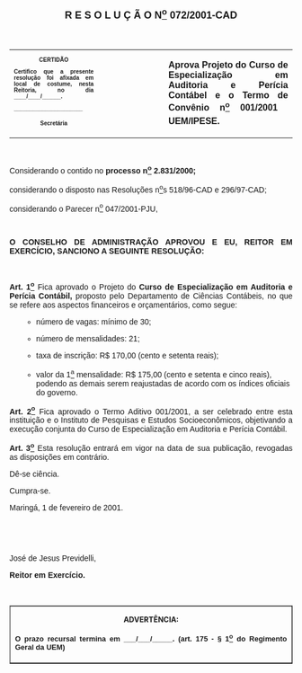 <BODY>

<B><FONT FACE="Arial" SIZE=4><P ALIGN="CENTER"><A NAME="_Toc445798786"></P>
<P ALIGN="CENTER"></P>
<P ALIGN="CENTER">R E S O L U &Ccedil; &Atilde; O  N<U><SUP>o</U></SUP>  072/2001-CAD</P>
</B></FONT><FONT FACE="Arial"><P ALIGN="JUSTIFY"></P>
<P ALIGN="JUSTIFY">&nbsp;</P></FONT>
<TABLE CELLSPACING=0 BORDER=0 CELLPADDING=7 WIDTH=604>
<TR><TD WIDTH="31%" VALIGN="TOP">
<B><FONT FACE="Arial" SIZE=1><P ALIGN="CENTER">CERTID&Atilde;O</P>
<P ALIGN="JUSTIFY">   Certifico que a presente resolu&ccedil;&atilde;o foi afixada em local de costume, nesta Reitoria, no dia ____/____/______.</P>
<P ALIGN="JUSTIFY"></P>
<P ALIGN="JUSTIFY">______________________</P>
<P ALIGN="CENTER">Secret&aacute;ria</B></FONT></TD>
<TD WIDTH="23%" VALIGN="TOP">&nbsp;</TD>
<TD WIDTH="45%" VALIGN="TOP">
<B><FONT FACE="Arial"><P ALIGN="JUSTIFY">Aprova Projeto do Curso de Especializa&ccedil;&atilde;o em Auditoria e Per&iacute;cia Cont&aacute;bel e o Termo de Conv&ecirc;nio n<U><SUP>o</U></SUP> 001/2001  UEM/IPESE.</B></FONT></TD>
</TR>
</TABLE>

<FONT FACE="Arial"><P ALIGN="JUSTIFY"></P>
<P ALIGN="JUSTIFY">&nbsp;</P>
<P ALIGN="JUSTIFY">Considerando o contido no <B>processo n<U><SUP>o</U></SUP> 2.831/2000;</P>
</B><P ALIGN="JUSTIFY">considerando o disposto nas Resolu&ccedil;&otilde;es n<U><SUP>o</U></SUP>s 518/96-CAD e 296/97-CAD;</P>
<P ALIGN="JUSTIFY">considerando o Parecer n<U><SUP>o</U></SUP> 047/2001-PJU,</P>
<P ALIGN="JUSTIFY"></P>
<P ALIGN="JUSTIFY">&nbsp;</P>
<B><P ALIGN="JUSTIFY">O CONSELHO DE ADMINISTRA&Ccedil;&Atilde;O APROVOU E EU, REITOR EM EXERC&Iacute;CIO, SANCIONO A SEGUINTE RESOLU&Ccedil;&Atilde;O:</P>
</B><P ALIGN="JUSTIFY"></P>
<P ALIGN="JUSTIFY">&nbsp;</P>
<B><P ALIGN="JUSTIFY">Art. 1<U><SUP>o</B></U></SUP> Fica aprovado o Projeto do <B>Curso de Especializa&ccedil;&atilde;o em Auditoria e Per&iacute;cia Cont&aacute;bil,</B> proposto pelo Departamento de Ci&ecirc;ncias Cont&aacute;beis, no que se refere aos aspectos financeiros e or&ccedil;ament&aacute;rios, como segue:</P>

<UL>

<UL>
<P ALIGN="JUSTIFY"><LI>n&uacute;mero de vagas: m&iacute;nimo de 30;</LI></P>
<P ALIGN="JUSTIFY"><LI>n&uacute;mero de mensalidades: 21;</LI></P>
<P ALIGN="JUSTIFY"><LI>taxa de inscri&ccedil;&atilde;o: R$ 170,00 (cento e setenta reais);</LI></P>
<P ALIGN="JUSTIFY"><LI>valor da 1<U><SUP>a</U></SUP> mensalidade: R$ 175,00 (cento e setenta e cinco reais), podendo as demais serem reajustadas de acordo com os &iacute;ndices oficiais do governo.</LI></P></UL>
</UL>

<B><P ALIGN="JUSTIFY">Art. 2<U><SUP>o</B></U></SUP> Fica aprovado o Termo Aditivo 001/2001, a ser celebrado entre esta institui&ccedil;&atilde;o e o Instituto de Pesquisas e Estudos Socioecon&ocirc;micos, objetivando a execu&ccedil;&atilde;o conjunta do Curso de Especializa&ccedil;&atilde;o em Auditoria e Per&iacute;cia Cont&aacute;bil.</P>
<B><P ALIGN="JUSTIFY">Art. 3<U><SUP>o</B></U></SUP> Esta resolu&ccedil;&atilde;o entrar&aacute; em vigor na data de sua publica&ccedil;&atilde;o, revogadas as disposi&ccedil;&otilde;es em contr&aacute;rio.</P>
<P ALIGN="JUSTIFY">D&ecirc;-se ci&ecirc;ncia.</P>
<P ALIGN="JUSTIFY">&#9;Cumpra-se.</P>
<P ALIGN="JUSTIFY"></P>
<P ALIGN="JUSTIFY">Maring&aacute;, 1 de fevereiro de 2001.</P>
<P ALIGN="JUSTIFY"></P>
<P ALIGN="JUSTIFY">&nbsp;</P>
<P ALIGN="JUSTIFY">&nbsp;</P>
<P>Jos&eacute; de Jesus Previdelli,</P>
<B><P>Reitor em Exerc&iacute;cio.</P>

<P>&nbsp;</P></B></FONT>
<TABLE BORDER CELLSPACING=1 CELLPADDING=4 WIDTH=207>
<TR><TD VALIGN="TOP">
<B><FONT SIZE=2><P ALIGN="CENTER">ADVERT&Ecirc;NCIA:</P>
</FONT><FONT FACE="Arial" SIZE=2><P ALIGN="JUSTIFY">O prazo recursal termina em ___/___/_____. (art. 175 - § 1<U><SUP>o</U></SUP> do Regimento Geral da UEM)</B></FONT></TD>
</TR>
</TABLE>

<FONT SIZE=2><P></A></P></FONT></BODY>
